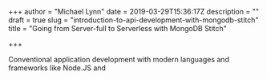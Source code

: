 +++
author = "Michael Lynn"
date = 2019-03-29T15:36:17Z
description = ""
draft = true
slug = "introduction-to-api-development-with-mongodb-stitch"
title = "Going from Server-full to Serverless with MongoDB Stitch"

+++

Conventional application development with modern languages and frameworks like Node.JS and







